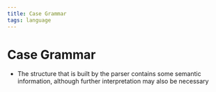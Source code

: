 ```yaml
---
title: Case Grammar
tags: language
---
```


# Case Grammar
- The structure that is built by the parser contains some semantic information, although further interpretation may also be necessary










































